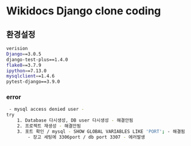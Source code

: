 # Wikidocs Django clone coding
## 환경설정
```bash
verision
Django==3.0.5
django-test-plus==1.4.0
flake8==3.7.9
ipython==7.13.0
mysqlclient==1.4.6
pytest-django==3.9.0
```
### error 
```bash
 - mysql access denied user - 
try
    1. Database 다시생성, DB user 다시생성 - 해결안됨
    2. 프로젝트 재생성 - 해결안됨
    3. 포트 확인 / mysql - SHOW GLOBAL VARIABLES LIKE 'PORT'; - 해결됨
        - 장고 세팅에 3306port / db port 3307 - 에러발생
```
```bash

```